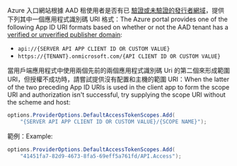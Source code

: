 <span data-ttu-id="9fe93-101">Azure 入口網站根據 AAD 租使用者是否有已 [驗證或未驗證的發行者網域](/azure/active-directory/develop/howto-configure-publisher-domain)，提供下列其中一個應用程式識別碼 URI 格式：</span><span class="sxs-lookup"><span data-stu-id="9fe93-101">The Azure portal provides one of the following App ID URI formats based on whether or not the AAD tenant has a [verified or unverified publisher domain](/azure/active-directory/develop/howto-configure-publisher-domain):</span></span>

* `api://{SERVER API APP CLIENT ID OR CUSTOM VALUE}`
* `https://{TENANT}.onmicrosoft.com/{API CLIENT ID OR CUSTOM VALUE}`

<span data-ttu-id="9fe93-102">當用戶端應用程式中使用兩個先前的兩個應用程式識別碼 Uri 的第二個來形成範圍 URI，但授權不成功時，請嘗試提供沒有配置和主機的範圍 URI：</span><span class="sxs-lookup"><span data-stu-id="9fe93-102">When the latter of the two preceding App ID URIs is used in the client app to form the scope URI and authorization isn't successful, try supplying the scope URI without the scheme and host:</span></span>

```csharp
options.ProviderOptions.DefaultAccessTokenScopes.Add(
    "{SERVER API APP CLIENT ID OR CUSTOM VALUE}/{SCOPE NAME}");
```

<span data-ttu-id="9fe93-103">範例：</span><span class="sxs-lookup"><span data-stu-id="9fe93-103">Example:</span></span>

```csharp
options.ProviderOptions.DefaultAccessTokenScopes.Add(
    "41451fa7-82d9-4673-8fa5-69eff5a761fd/API.Access");
```
